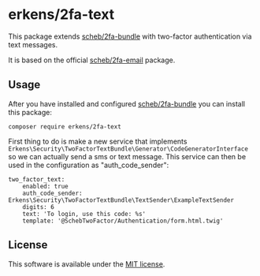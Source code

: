 erkens/2fa-text
===============

This package extends [scheb/2fa-bundle](https://github.com/scheb/2fa-bundle) with two-factor authentication via text messages.

It is based on the official [scheb/2fa-email](https://github.com/scheb/2fa-email) package.

Usage
-----
After you have installed and configured [scheb/2fa-bundle](https://github.com/scheb/2fa-bundle) you can install this package:

```
composer require erkens/2fa-text
```

First thing to do is make a new service that implements `Erkens\Security\TwoFactorTextBundle\Generator\CodeGeneratorInterface`
so we can actually send a sms or text message. This service can then be used in the configuration as "auth_code_sender":

```
two_factor_text:
    enabled: true
    auth_code_sender: Erkens\Security\TwoFactorTextBundle\TextSender\ExampleTextSender
    digits: 6
    text: 'To login, use this code: %s'
    template: '@SchebTwoFactor/Authentication/form.html.twig'
```

License
-------
This software is available under the [MIT license](LICENSE).
